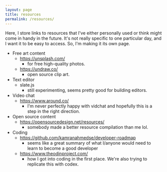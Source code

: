 ```yaml
---
layout: page
title: resources
permalink: /resources/
---
```

Here, I store links to resources that I've either personally used or think might come in handy in the future. It's not really specific to one particular day, and I want it to be easy to access. So, I'm making it its own page.

* Free art content
  * https://unsplash.com/
    * for free high-quality photos.
  * https://undraw.co/
    * open source clip art.
* Text editor
  * slate.js
    * still experimenting, seems pretty good for building editors.
* Video chat
  * https://www.around.co/
    * I'm never perfectly happy with vidchat and hopefully this is a step in the right direction.
* Open source content
  * https://opensourcedesign.net/resources/
    * somebody made a better resource compilation than me lol.
* Coding
  * https://github.com/kamranahmedse/developer-roadmap
    * seems like a great summary of what I/anyone would need to learn to become a good developer
  * https://www.theodinproject.com/
    * how I got into coding in the first place. We're also trying to replicate this with codex.